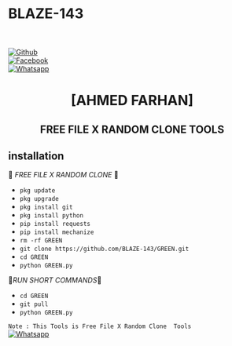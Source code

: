 # BLAZE-143
<b></b> </br> <br>[![Github](https://img.shields.io/badge/Github-BLAZE-143-dimgray?style=flat-square&logo=github)](https://github.com/Ahmed.FARHAN)<br> [![Facebook](https://img.shields.io/badge/Facebook-FARHAN-blue?style=flat-square&logo=facebook)](https://www.facebook.com/F4RH9NXXX.COM12)<br> [![Whatsapp](https://img.shields.io/badge/Whatsapp-FARHAN-deepgreen?style=flat-square&logo=whatsapp)](https://wa.me/+8801843961233)



<h1 align="center"> [AHMED FARHAN]</h1>

<h2 align="center">  FREE FILE X RANDOM CLONE TOOLS </h2>


## <b>installation</b>

🔰 _FREE FILE X RANDOM CLONE_ 🔰

- `pkg update`
- `pkg upgrade`
- `pkg install git`
- `pkg install python`
- `pip install requests`
- `pip install mechanize`
- `rm -rf GREEN`
- `git clone https://github.com/BLAZE-143/GREEN.git`
- `cd GREEN`
- `python GREEN.py`
     
 🖤_RUN SHORT COMMANDS_🖤
- `cd GREEN`
- `git pull`
- `python GREEN.py`

 ```Note : This Tools is Free File X Random Clone  Tools ```</br>
 [![Whatsapp](https://img.shields.io/badge/Whatsapp-ASHIK-deepgreen?style=flat-square&logo=whatsapp)](https://wa.me/+8801843961233)
